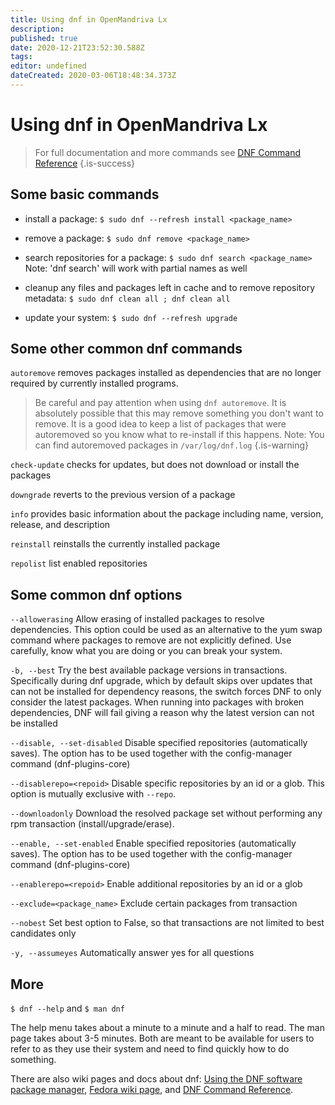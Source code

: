 ```yaml
---
title: Using dnf in OpenMandriva Lx
description: 
published: true
date: 2020-12-21T23:52:30.588Z
tags: 
editor: undefined
dateCreated: 2020-03-06T18:48:34.373Z
---
```


# Using dnf in OpenMandriva Lx

> For full documentation and more commands see [DNF Command Reference](https://dnf.readthedocs.io/en/latest/command_ref.html)
{.is-success}


## Some basic commands

- install a package:
`$ sudo dnf --refresh install <package_name>`

- remove a package:
`$ sudo dnf remove <package_name>`

- search repositories for a package:
`$ sudo dnf search <package_name>`
Note: 'dnf search' will work with partial names as well

- cleanup any files and packages left in cache and to remove repository metadata:
`$ sudo dnf clean all ; dnf clean all`

- update your system:
`$ sudo dnf --refresh upgrade `

## Some other common dnf commands

`autoremove`
removes packages installed as dependencies that are no longer required by currently installed programs.
> Be careful and pay attention when using `dnf autoremove`. It is absolutely possible that this may remove something you don't want to remove. It is a good idea to keep a list of packages that were autoremoved so you know what to re-install if this happens.
Note: You can find autoremoved packages in `/var/log/dnf.log`
{.is-warning}


`check-update`
checks for updates, but does not download or install the packages

`downgrade`
reverts to the previous version of a package

`info`
provides basic information about the package including name, version, release, and description

`reinstall`
reinstalls the currently installed package

`repolist`
list enabled repositories

## Some common dnf options

`--allowerasing`
Allow erasing of installed packages to resolve dependencies. This option could be used as an alternative to the yum swap command where packages to remove are not explicitly defined. Use carefully, know what you are doing or you can break your system.

`-b, --best`
Try the best available package versions in transactions. Specifically during dnf upgrade, which by default skips over updates that can not be installed for dependency reasons, the switch forces DNF to only consider the latest packages. When running into packages with broken dependencies, DNF will fail giving a reason why the latest version can not be installed

`--disable, --set-disabled`
Disable specified repositories (automatically saves). The option has to be used together with the config-manager command (dnf-plugins-core)

`--disablerepo=<repoid>`
Disable specific repositories by an id or a glob. This option is mutually exclusive with `--repo`.

`--downloadonly`
Download the resolved package set without performing any rpm transaction (install/upgrade/erase).

`--enable, --set-enabled`
Enable specified repositories (automatically saves). The option has to be used together with the config-manager command (dnf-plugins-core)

`--enablerepo=<repoid>`
Enable additional repositories by an id or a glob

`--exclude=<package_name>`
Exclude certain packages from transaction

`--nobest`
Set best option to False, so that transactions are not limited to best candidates only

`-y, --assumeyes`
Automatically answer yes for all questions

## More
`$ dnf --help`
and
`$ man dnf`

The help menu takes about a minute to a minute and a half to read. The man page takes about 3-5 minutes.
Both are meant to be available for users to refer to as they use their system and need to find quickly how to do something.

There are also wiki pages and docs about dnf: [Using the DNF software package manager](https://docs.fedoraproject.org/en-US/quick-docs/dnf/), [Fedora wiki page](https://fedoraproject.org/wiki/DNF?rd=Dnf), and [DNF Command Reference](https://dnf.readthedocs.io/en/latest/command_ref.html).


